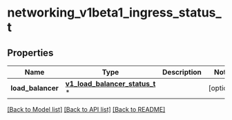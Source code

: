 # networking_v1beta1_ingress_status_t

## Properties
Name | Type | Description | Notes
------------ | ------------- | ------------- | -------------
**load_balancer** | [**v1_load_balancer_status_t**](v1_load_balancer_status.md) \* |  | [optional] 

[[Back to Model list]](../README.md#documentation-for-models) [[Back to API list]](../README.md#documentation-for-api-endpoints) [[Back to README]](../README.md)



